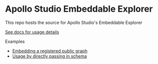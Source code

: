 # Apollo Studio Embeddable Explorer

This repo hosts the source for Apollo Studio's Embeddable Explorer

[See docs for usage details](https://www.apollographql.com/docs/studio/embed-explorer/)

Examples

- [Embedding a registered public graph](./src/examples/graphRef.html)
- [Usage by directly passing in schema](./src/examples/manualSchema.html)
